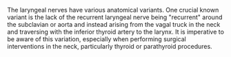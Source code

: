 The laryngeal nerves have various anatomical variants. One crucial known variant is the lack of the recurrent laryngeal nerve being "recurrent" around the subclavian or aorta and instead arising from the vagal truck in the neck and traversing with the inferior thyroid artery to the larynx. It is imperative to be aware of this variation, especially when performing surgical interventions in the neck, particularly thyroid or parathyroid procedures.